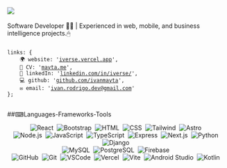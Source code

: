 ## <img src="https://readme-typing-svg.herokuapp.com/?color=F7F7F7&font=MonoLisa&size=18&vCenter=true&width=500&height=16&duration=3000&lines=Hi+There!+👋;+I'm+Ivan+Mayta!%F0%9F%92%BB;" />


<p>Software Developer 👨‍💻 | Experienced in web, mobile, and business intelligence projects.🖱</p>

<pre >
<code>
links: {
    🌍 website: '<a href="https://iverse.vercel.app" target="_blank">iverse.vercel.app</a>',
    📄 CV: '<a href="https://mayta.me" target="_blank">mayta.me</a>',
    💼 linkedIn: '<a href="https://linkedin.com/in/ivanmayta" target="_blank">linkedin.com/in/iverse/</a>',
    💻 github: '<a href="https://github.com/ivanmayta" target="_blank">github.com/ivanmayta</a>',
    ✉️ email: '<a href="mailto:ivan.rodrigo.dev@gmail.com">ivan.rodrigo.dev@gmail.com</a>'
};
</code>
</pre>

##⌨Languages-Frameworks-Tools 
<br/>
<div align="center">
    <img src="https://img.shields.io/badge/-React-000?&logo=React" alt="React"/>&nbsp;
    <img src="https://img.shields.io/badge/-Bootstrap-000?&logo=Bootstrap" alt="Bootstrap"/>&nbsp;
    <img src="https://img.shields.io/badge/-HTML-000?&logo=html5" alt="HTML"/>&nbsp;
    <img src="https://img.shields.io/badge/-CSS-000?&logo=CSS3&logoColor=1572B6" alt="CSS"/>&nbsp;
    <img src="https://img.shields.io/badge/-Tailwind-000?&logo=TailwindCss" alt="Tailwind"/>&nbsp;
    <img src="https://img.shields.io/badge/-Astro-000?&logo=Astro" alt="Astro"/>&nbsp;
</div>

<div align="center">
    <img src="https://img.shields.io/badge/-Node.js-000?&logo=node.js" alt="Node.js"/>&nbsp;
    <img src="https://img.shields.io/badge/-JavaScript-000?&logo=javascript" alt="JavaScript"/>&nbsp;
    <img src="https://img.shields.io/badge/-TypeScript-000?&logo=typescript" alt="TypeScript"/>&nbsp;
    <img src="https://img.shields.io/badge/-Express-000?&logo=express" alt="Express"/>&nbsp;
    <img src="https://img.shields.io/badge/-Next.js-000?&logo=next.js" alt="Next.js"/>&nbsp;
    <img src="https://img.shields.io/badge/-Python-000?&logo=python" alt="Python"/>&nbsp;
    <img src="https://img.shields.io/badge/-Django-000?&logo=django" alt="Django"/>&nbsp;
</div>

<div align="center">
    <img src="https://img.shields.io/badge/-MySQL-000?&logo=mysql&logoColor=white" alt="MySQL"/>&nbsp;
    <img src="https://img.shields.io/badge/-PostgreSQL-000?&logo=postgresql&logoColor=white" alt="PostgreSQL"/>&nbsp;
    <img src="https://img.shields.io/badge/-Firebase-000?&logo=firebase&logoColor=FFCA28" alt="Firebase"/>&nbsp;
</div>

<div align="center">
    <img src="https://img.shields.io/badge/-GitHub-000?&logo=github&logoColor=white" alt="GitHub"/>&nbsp;
    <img src="https://img.shields.io/badge/-Git-000?&logo=git&logoColor=F05032" alt="Git"/>&nbsp;
    <img src="https://img.shields.io/badge/-VSCode-000?&logo=visualstudiocode&logoColor=007ACC" alt="VSCode"/>&nbsp;
    <img src="https://img.shields.io/badge/-Vercel-000?&logo=vercel&logoColor=white" alt="Vercel"/>&nbsp;
    <img src="https://img.shields.io/badge/-Vite-000?&logo=vite&logoColor=646CFF" alt="Vite"/>&nbsp;
    <img src="https://img.shields.io/badge/-Android_Studio-000?&logo=androidstudio&logoColor=3DDC84" alt="Android Studio"/>&nbsp;
    <img src="https://img.shields.io/badge/-Kotlin-000?&logo=kotlin&logoColor=7F52FF" alt="Kotlin"/>&nbsp;
</div>


<!-- 
<div>
    <img src="https://skillicons.dev/icons?i=react,bootstrap,html,css,tailwind,astro" /><br>
    <img src="https://skillicons.dev/icons?i=nodejs,python,javascript,typescript,express,firebase,mongodb,nextjs,mysql,django" /><br>
    <img src="https://skillicons.dev/icons?i=vscode,github,figma,git,vercel,vite" /><br>
    <img src="https://skillicons.dev/icons?i=androidstudio,kotlin" /><br>
</div>
-->
